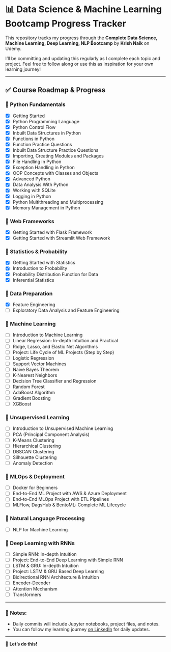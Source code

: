 # 📊 Data Science & Machine Learning Bootcamp Progress Tracker

This repository tracks my progress through the **Complete Data Science, Machine Learning, Deep Learning, NLP Bootcamp** by **Krish Naik** on Udemy.

I’ll be committing and updating this regularly as I complete each topic and project. Feel free to follow along or use this as inspiration for your own learning journey!

---

## ✅ Course Roadmap & Progress

### 🔹 Python Fundamentals
- [x] Getting Started  
- [x] Python Programming Language  
- [x] Python Control Flow  
- [x] Inbuilt Data Structures in Python  
- [x] Functions in Python  
- [x] Function Practice Questions  
- [x] Inbuilt Data Structure Practice Questions  
- [x] Importing, Creating Modules and Packages  
- [x] File Handling in Python  
- [x] Exception Handling in Python  
- [x] OOP Concepts with Classes and Objects  
- [x] Advanced Python  
- [x] Data Analysis With Python
- [x] Working with SQLite  
- [x] Logging in Python  
- [x] Python Multithreading and Multiprocessing  
- [x] Memory Management in Python  

### 🔹 Web Frameworks
- [x] Getting Started with Flask Framework  
- [x] Getting Started with Streamlit Web Framework  

### 🔹 Statistics & Probability
- [x] Getting Started with Statistics  
- [x] Introduction to Probability  
- [x] Probability Distribution Function for Data  
- [x] Inferential Statistics  

### 🔹 Data Preparation
- [x] Feature Engineering  
- [ ] Exploratory Data Analysis and Feature Engineering  

### 🔹 Machine Learning
- [ ] Introduction to Machine Learning  
- [ ] Linear Regression: In-depth Intuition and Practical  
- [ ] Ridge, Lasso, and Elastic Net Algorithms  
- [ ] Project: Life Cycle of ML Projects (Step by Step)  
- [ ] Logistic Regression  
- [ ] Support Vector Machines  
- [ ] Naive Bayes Theorem  
- [ ] K-Nearest Neighbors  
- [ ] Decision Tree Classifier and Regression  
- [ ] Random Forest  
- [ ] AdaBoost Algorithm  
- [ ] Gradient Boosting  
- [ ] XGBoost  

### 🔹 Unsupervised Learning
- [ ] Introduction to Unsupervised Machine Learning  
- [ ] PCA (Principal Component Analysis)  
- [ ] K-Means Clustering  
- [ ] Hierarchical Clustering  
- [ ] DBSCAN Clustering  
- [ ] Silhouette Clustering  
- [ ] Anomaly Detection  

### 🔹 MLOps & Deployment
- [ ] Docker for Beginners  
- [ ] End-to-End ML Project with AWS & Azure Deployment  
- [ ] End-to-End MLOps Project with ETL Pipelines  
- [ ] MLFlow, DagsHub & BentoML: Complete ML Lifecycle  

### 🔹 Natural Language Processing
- [ ] NLP for Machine Learning  

### 🔹 Deep Learning with RNNs
- [ ] Simple RNN: In-depth Intuition  
- [ ] Project: End-to-End Deep Learning with Simple RNN  
- [ ] LSTM & GRU: In-depth Intuition  
- [ ] Project: LSTM & GRU Based Deep Learning  
- [ ] Bidirectional RNN Architecture & Intuition  
- [ ] Encoder-Decoder  
- [ ] Attention Mechanism  
- [ ] Transformers  

---

### 📌 Notes:
- Daily commits will include Jupyter notebooks, project files, and notes.
- You can follow my learning journey [on LinkedIn](https://www.linkedin.com/in/shivam-attri-bb55862a6/) for daily updates.

---

🚀 **Let’s do this!**
